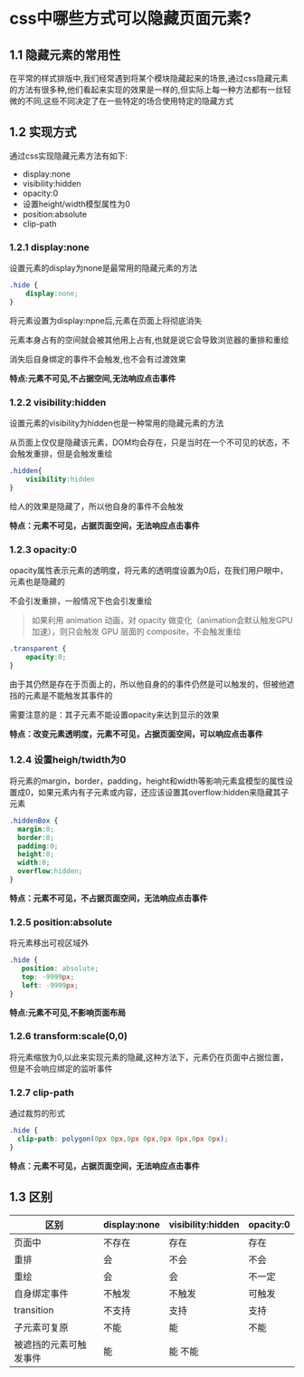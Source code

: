 # css中哪些方式可以隐藏页面元素?

## 1.1 隐藏元素的常用性

在平常的样式排版中,我们经常遇到将某个模块隐藏起来的场景,通过css隐藏元素的方法有很多种,他们看起来实现的效果是一样的,但实际上每一种方法都有一丝轻微的不同,这些不同决定了在一些特定的场合使用特定的隐藏方式

## 1.2 实现方式

通过css实现隐藏元素方法有如下:

- display:none
- visibility:hidden
- opacity:0
- 设置height/width模型属性为0
- position:absolute
- clip-path

### 1.2.1 display:none

设置元素的display为none是最常用的隐藏元素的方法

```css
.hide {
    display:none;
}
```

将元素设置为display:npne后,元素在页面上将彻底消失

元素本身占有的空间就会被其他用上占有,也就是说它会导致浏览器的重排和重绘

消失后自身绑定的事件不会触发,也不会有过渡效果

**特点:元素不可见,不占据空间,无法响应点击事件**

### 1.2.2 visibility:hidden

设置元素的visibility为hidden也是一种常用的隐藏元素的方法

从页面上仅仅是隐藏该元素，DOM均会存在，只是当时在一个不可见的状态，不会触发重排，但是会触发重绘

```css
.hidden{
    visibility:hidden
}
```

给人的效果是隐藏了，所以他自身的事件不会触发

**特点：元素不可见，占据页面空间，无法响应点击事件**

### 1.2.3 opacity:0

opacity属性表示元素的透明度，将元素的透明度设置为0后，在我们用户眼中，元素也是隐藏的

不会引发重排，一般情况下也会引发重绘

> 如果利用 animation 动画，对 opacity 做变化（animation会默认触发GPU加速），则只会触发 GPU 层面的 composite，不会触发重绘

```css
.transparent {
    opacity:0;
}
```

由于其仍然是存在于页面上的，所以他自身的的事件仍然是可以触发的，但被他遮挡的元素是不能触发其事件的

需要注意的是：其子元素不能设置opacity来达到显示的效果

**特点：改变元素透明度，元素不可见，占据页面空间，可以响应点击事件**

### 1.2.4 设置heigh/twidth为0

将元素的margin，border，padding，height和width等影响元素盒模型的属性设置成0，如果元素内有子元素或内容，还应该设置其overflow:hidden来隐藏其子元素

```css
.hiddenBox {
  margin:0;     
  border:0;
  padding:0;
  height:0;
  width:0;
  overflow:hidden;
}
```

**特点：元素不可见，不占据页面空间，无法响应点击事件** 

### 1.2.5 position:absolute

将元素移出可视区域外

```css
.hide {
   position: absolute;
   top: -9999px;
   left: -9999px;
}
```

**特点:元素不可见,不影响页面布局**

### 1.2.6 transform:scale(0,0)

将元素缩放为0,以此来实现元素的隐藏,这种方法下，元素仍在页面中占据位置，但是不会响应绑定的监听事件

### 1.2.7 clip-path

通过裁剪的形式

```css
.hide {
  clip-path: polygon(0px 0px,0px 0px,0px 0px,0px 0px);
}
```

**特点：元素不可见，占据页面空间，无法响应点击事件**

## 1.3 区别

| 区别 | display:none | visibility:hidden | opacity:0| 
|---|---|---|---|
|页面中|不存在|存在|存在|
|重排	|会	|不会|	不会|
|重绘	|会|	会|	不一定|
|自身绑定事件|	不触发	|不触发|	可触发|
|transition	|不支持	|支持	|支持|
|子元素可复原	|不能	|能	|不能|
|被遮挡的元素可触发事件|	能 |	能	不能|